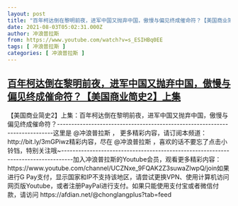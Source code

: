 ```yaml
---
layout: post
title: "百年柯达倒在黎明前夜，进军中国又抛弃中国，傲慢与偏见终成催命符？【美国商业简史2】上集"
date: 2021-08-03T05:02:31.000Z
author: 冲浪普拉斯
from: https://www.youtube.com/watch?v=s_ESIHBq0EE
tags: [ 冲浪普拉斯 ]
categories: [ 冲浪普拉斯 ]
---
```

<!--1627966951000-->
[百年柯达倒在黎明前夜，进军中国又抛弃中国，傲慢与偏见终成催命符？【美国商业简史2】上集](https://www.youtube.com/watch?v=s_ESIHBq0EE)
------

<div>
【美国商业简史2】上集：百年柯达倒在黎明前夜，进军中国又抛弃中国，傲慢与偏见终成催命符？----------------------------------------------------------------------------这里是 @冲浪普拉斯 ， 更多精彩内容，请订阅本频道：http://bit.ly/3mGPiwz精彩内容，尽在 @冲浪普拉斯 ，喜欢的话不要忘了点击小铃铛，特别关注哦~----------------------------------------------------------------------------------加入冲浪普拉斯的Youtube会员，观看更多精彩内容：https://www.youtube.com/channel/UCZNxe_9FQAK2Z3suwaZlwpQ/join如果进行G Pay支付，显示国家和IP不支持该地区，请尝试更换VPN、使用计算机访问网页版Youtube，或者注册PayPal进行支付。如果只能使用支付宝或者微信付款，请访问 https://afdian.net/@chonglangplus?tab=feed
</div>

